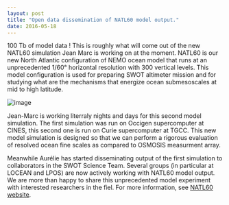 ```yaml
---
layout: post
title: "Open data dissemination of NATL60 model output."
date: 2016-05-18
---
```



100 Tb of model data ! This is roughly what will come out of the new NATL60 simulation Jean Marc is working on at the moment. 
NATL60 is our new North Atlantic configuration of NEMO ocean model that runs at an unprecedented 1/60° horizontal resolution 
with 300 vertical levels. This model configuration is used for preparing SWOT altimeter mission and for studying what are the 
mechanisms that energize ocean submesoscales at mid to high latitude. 

![image]({{site.baseurl}}/img/NATL60_zoom.jpg "NATL60 vorticity")

Jean-Marc is working literraly nights and days for this second model simulation. The first simulation was run on Occigen 
supercomputer at CINES, this second one is run on Curie supercomputer at TGCC. This new model simulation is designed so 
that we can perform a rigorous evaluation of resolved ocean fine scales as compared to OSMOSIS measurment array. 

Meanwhile Aurélie has started disseminating output of the first simulation to collaborators in the SWOT Science Team.
Several groups (in particular at LOCEAN and LPOS) are now actively working with NATL60 model output. We are more than 
happy to share this unprecedented model experiment with interested researchers in the fiel. For more information, see
[NATL60 website](http://meom-group.github.io/swot-natl60/). 





